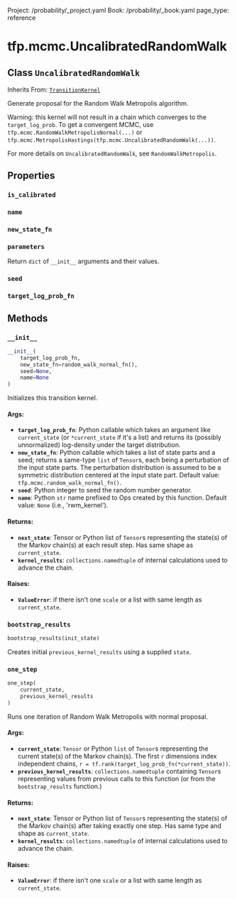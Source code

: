 Project: /probability/_project.yaml
Book: /probability/_book.yaml
page_type: reference
<div itemscope itemtype="http://developers.google.com/ReferenceObject">
<meta itemprop="name" content="tfp.mcmc.UncalibratedRandomWalk" />
<meta itemprop="property" content="is_calibrated"/>
<meta itemprop="property" content="name"/>
<meta itemprop="property" content="new_state_fn"/>
<meta itemprop="property" content="parameters"/>
<meta itemprop="property" content="seed"/>
<meta itemprop="property" content="target_log_prob_fn"/>
<meta itemprop="property" content="__init__"/>
<meta itemprop="property" content="bootstrap_results"/>
<meta itemprop="property" content="one_step"/>
</div>

# tfp.mcmc.UncalibratedRandomWalk

## Class `UncalibratedRandomWalk`

Inherits From: [`TransitionKernel`](../../tfp/mcmc/TransitionKernel.md)

Generate proposal for the Random Walk Metropolis algorithm.

Warning: this kernel will not result in a chain which converges to the
`target_log_prob`. To get a convergent MCMC, use
`tfp.mcmc.RandomWalkMetropolisNormal(...)` or
`tfp.mcmc.MetropolisHastings(tfp.mcmc.UncalibratedRandomWalk(...))`.

For more details on `UncalibratedRandomWalk`, see
`RandomWalkMetropolis`.

## Properties

<h3 id="is_calibrated"><code>is_calibrated</code></h3>



<h3 id="name"><code>name</code></h3>



<h3 id="new_state_fn"><code>new_state_fn</code></h3>



<h3 id="parameters"><code>parameters</code></h3>

Return `dict` of ``__init__`` arguments and their values.

<h3 id="seed"><code>seed</code></h3>



<h3 id="target_log_prob_fn"><code>target_log_prob_fn</code></h3>





## Methods

<h3 id="__init__"><code>__init__</code></h3>

``` python
__init__(
    target_log_prob_fn,
    new_state_fn=random_walk_normal_fn(),
    seed=None,
    name=None
)
```

Initializes this transition kernel.

#### Args:

* <b>`target_log_prob_fn`</b>: Python callable which takes an argument like
    `current_state` (or `*current_state` if it's a list) and returns its
    (possibly unnormalized) log-density under the target distribution.
* <b>`new_state_fn`</b>: Python callable which takes a list of state parts and a
    seed; returns a same-type `list` of `Tensor`s, each being a perturbation
    of the input state parts. The perturbation distribution is assumed to be
    a symmetric distribution centered at the input state part.
    Default value: `tfp.mcmc.random_walk_normal_fn()`.
* <b>`seed`</b>: Python integer to seed the random number generator.
* <b>`name`</b>: Python `str` name prefixed to Ops created by this function.
    Default value: `None` (i.e., 'rwm_kernel').


#### Returns:

* <b>`next_state`</b>: Tensor or Python list of `Tensor`s representing the state(s)
    of the Markov chain(s) at each result step. Has same shape as
    `current_state`.
* <b>`kernel_results`</b>: `collections.namedtuple` of internal calculations used to
    advance the chain.


#### Raises:

* <b>`ValueError`</b>: if there isn't one `scale` or a list with same length as
    `current_state`.

<h3 id="bootstrap_results"><code>bootstrap_results</code></h3>

``` python
bootstrap_results(init_state)
```

Creates initial `previous_kernel_results` using a supplied `state`.

<h3 id="one_step"><code>one_step</code></h3>

``` python
one_step(
    current_state,
    previous_kernel_results
)
```

Runs one iteration of Random Walk Metropolis with normal proposal.

#### Args:

* <b>`current_state`</b>: `Tensor` or Python `list` of `Tensor`s representing the
    current state(s) of the Markov chain(s). The first `r` dimensions index
    independent chains, `r = tf.rank(target_log_prob_fn(*current_state))`.
* <b>`previous_kernel_results`</b>: `collections.namedtuple` containing `Tensor`s
    representing values from previous calls to this function (or from the
    `bootstrap_results` function.)


#### Returns:

* <b>`next_state`</b>: Tensor or Python list of `Tensor`s representing the state(s)
    of the Markov chain(s) after taking exactly one step. Has same type and
    shape as `current_state`.
* <b>`kernel_results`</b>: `collections.namedtuple` of internal calculations used to
    advance the chain.


#### Raises:

* <b>`ValueError`</b>: if there isn't one `scale` or a list with same length as
    `current_state`.



